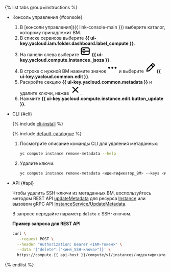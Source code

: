 {% list tabs group=instructions %}

- Консоль управления {#console}

  1. В [консоли управления]({{ link-console-main }}) выберите каталог, которому принадлежит ВМ.
  1. В списке сервисов выберите **{{ ui-key.yacloud.iam.folder.dashboard.label_compute }}**.
  1. На панели слева выберите ![image](../../_assets/console-icons/server.svg) **{{ ui-key.yacloud.compute.instances_jsoza }}**.
  1. В строке с нужной ВМ нажмите значок ![image](../../_assets/console-icons/ellipsis.svg) и выберите ![image](../../_assets/console-icons/pencil.svg) **{{ ui-key.yacloud.common.edit }}**.
  1. Раскройте секцию **{{ ui-key.yacloud.common.metadata }}** и удалите ключи, нажав ![image](../../_assets/console-icons/xmark.svg).
  1. Нажмите **{{ ui-key.yacloud.compute.instance.edit.button_update }}**.

- CLI {#cli}

  {% include [cli-install](../cli-install.md) %}

  {% include [default-catalogue](../default-catalogue.md) %}

  1. Посмотрите описание команды CLI для удаления метаданных:

      ```bash
      yc compute instance remove-metadata --help
      ```

  1. Удалите ключи:

      ```bash
      yc compute instance remove-metadata <идентификатор_ВМ> --keys <имя_SSH-ключа>
      ```

- API {#api}

  Чтобы удалить SSH-ключи из метаданных ВМ, воспользуйтесь методом REST API [updateMetadata](../../compute/api-ref/Instance/updateMetadata.md) для ресурса [Instance](../../compute/api-ref/Instance/) или вызовом gRPC API [InstanceService/UpdateMetadata](../../compute/api-ref/grpc/Instance/updateMetadata.md).

  В запросе передайте параметр `delete` с SSH-ключом.

  **Пример запроса для REST API**

  ```bash
  curl \
    --request POST \
    --header "Authorization: Bearer <IAM-токен>" \
    --data '{"delete":["<имя_SSH-ключа>"]}' \
    https://compute.{{ api-host }}/compute/v1/instances/<идентификатор_ВМ>/updateMetadata
  ```

{% endlist %}
